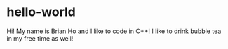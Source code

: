 # hello-world
Hi! My name is Brian Ho and I like to code in C++!
I like to drink bubble tea in my free time as well!
